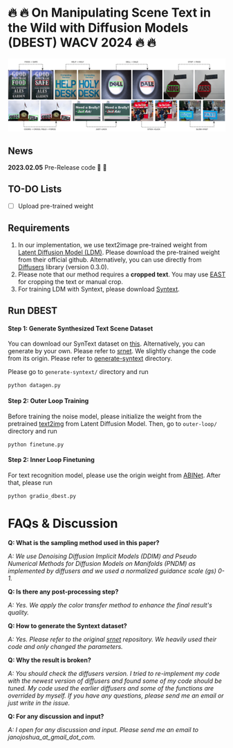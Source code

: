 # :fire: :fire: On Manipulating Scene Text in the Wild with Diffusion Models (DBEST) WACV 2024 :fire: :fire:
![teaser](assets/teaser.png)

## News
**2023.02.05** Pre-Release code :partying_face: :partying_face:

## TO-DO Lists
- [ ] Upload pre-trained weight 

## Requirements
1. In our implementation, we use text2image pre-trained weight from [Latent Diffusion Model (LDM)](https://github.com/CompVis/latent-diffusion). Please download the pre-trained weight from their official github. Alternatively, you can use directly from [Diffusers](https://huggingface.co/docs/diffusers/index) library (version 0.3.0).
2. Please note that our method requires a **cropped text**. You may use [EAST](https://pyimagesearch.com/2018/08/20/opencv-text-detection-east-text-detector/) for cropping the text or manual crop. 
3. For training LDM with Syntext, please download [Syntext](https://www.robots.ox.ac.uk/~vgg/data/scenetext/).

## Run DBEST

#### Step 1: Generate Synthesized Text Scene Dataset 
You can download our SynText dataset on [this](https://drive.google.com/drive/folders/10DPeYjcpqO_Pxi3KC4kGitGW0Ytc3Eo1?usp=sharing).
Alternatively, you can generate by your own. Please refer to [srnet](https://github.com/Niwhskal/SRNet). We slightly change the code from its origin. Please refer to [generate-syntext](generate-syntext/) directory.

Please go to `generate-syntext/` directory and run 
```
python datagen.py
```

#### Step 2: Outer Loop Training
Before training the noise model, please initialize the weight from the pretrained [text2img](https://github.com/CompVis/latent-diffusion) from Latent Diffusion Model. Then, go to `outer-loop/` directory and run
```
python finetune.py
```

#### Step 2: Inner Loop Finetuning
For text recognition model, please use the origin weight from [ABINet](https://github.com/FangShancheng/ABINet). 
After that, please run 
```
python gradio_dbest.py
```

# FAQs & Discussion
**Q: What is the sampling method used in this paper?**

_A: We use Denoising Diffusion Implicit Models (DDIM) and Pseudo Numerical Methods for Diffusion Models on Manifolds (PNDM) as implemented by diffusers and we used a normalized guidance scale (gs) 0-1._

**Q: Is there any post-processing step?**

_A: Yes. We apply the color transfer method to enhance the final result's quality._

**Q: How to generate the Syntext dataset?**

_A: Yes. Please refer to the original [srnet](https://github.com/Niwhskal/SRNet) repository. We heavily used their code and only changed the parameters._

**Q: Why the result is broken?**

_A: You should check the diffusers version. I tried to re-implement my code with the newest version of diffusers and found some of my code should be tuned. My code used the earlier diffusers and some of the functions are overrided by myself. If you have any questions, please send me an email or just write in the issue._

**Q: For any discussion and input?**

_A: I open for any discussion and input. Please send me an email to janojoshua_at_gmail_dot_com._
